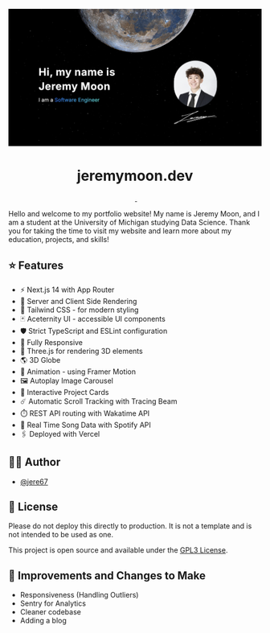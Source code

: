<p align="center">
  <img alt="Screenshot of Website" src="./public/personal_website.png">
</p>

<h1 align="center">
  jeremymoon.dev
</h1>

<p align="center">
  <img alt="" src="https://img.shields.io/github/languages/top/jere67/personal-website?style=for-the-badge&labelColor=000">
  <a aria-label="Framework" href="https://nextjs.org">
    <img alt="" src="https://img.shields.io/badge/Next.js-000000.svg?style=for-the-badge&logo=Next.js&labelColor=000">
  </a>
  <a aria-label="License" href="https://github.com/jere67/personal-website/blob/main/LICENSE">
    <img alt="" src="https://img.shields.io/github/license/jere67/personal-website?style=for-the-badge&labelColor=000">
  </a>
</p>

Hello and welcome to my portfolio website! My name is Jeremy Moon, and I am a student at the University of Michigan studying Data Science. Thank you for taking the time to visit my website and learn more about my education, projects, and skills!

## ⭐ Features
- ⚡️ Next.js 14 with App Router
- 🛜 Server and Client Side Rendering
- 🎨 Tailwind CSS - for modern styling
- 🃏 Aceternity UI - accessible UI components
- 🛡 Strict TypeScript and ESLint configuration
- 📱 Fully Responsive
- 💠 Three.js for rendering 3D elements
- 🌎 3D Globe
- 🎨 Animation - using Framer Motion
- 🖼️ Autoplay Image Carousel
- 📇 Interactive Project Cards
- ☄️ Automatic Scroll Tracking with Tracing Beam 
- ⏱️ REST API routing with Wakatime API
- 🎵 Real Time Song Data with Spotify API
- 🖇️ Deployed with Vercel

## ✍🏻 Author

- [@jere67](https://github.com/jere67)

## 🪪 License

Please do not deploy this directly to production. It is not a template and is not intended to be used as one.

This project is open source and available under the [GPL3 License](LICENSE).

## 🤖 Improvements and Changes to Make
- Responsiveness (Handling Outliers)
- Sentry for Analytics
- Cleaner codebase
- Adding a blog